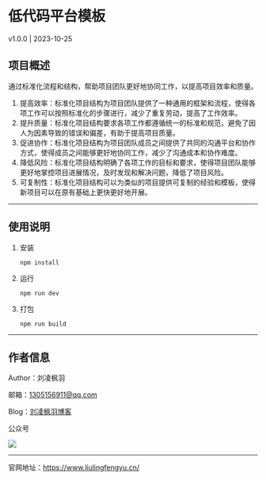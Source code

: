 # 低代码平台模板

v1.0.0 | 2023-10-25

## 项目概述

通过标准化流程和结构，帮助项目团队更好地协同工作，以提高项目效率和质量。

1. 提高效率：标准化项目结构为项目团队提供了一种通用的框架和流程，使得各项工作可以按照标准化的步骤进行，减少了重复劳动，提高了工作效率。
2. 提升质量：标准化项目结构要求各项工作都遵循统一的标准和规范，避免了因人为因素导致的错误和偏差，有助于提高项目质量。
3. 促进协作：标准化项目结构为项目团队成员之间提供了共同的沟通平台和协作方式，使得成员之间能够更好地协同工作，减少了沟通成本和协作难度。
4. 降低风险：标准化项目结构明确了各项工作的目标和要求，使得项目团队能够更好地掌控项目进展情况，及时发现和解决问题，降低了项目风险。
5. 可复制性：标准化项目结构可以为类似的项目提供可复制的经验和模板，使得新项目可以在原有基础上更快更好地开展。

---

## 使用说明

1. 安装
    ```shell
    npm install
    ```
2. 运行
    ```shell
    npm run dev
    ```
3. 打包
    ```shell
    npm run build
    ```

---

## 作者信息

Author：刘凌枫羽

邮箱：1305156911@qq.com

Blog：[刘凌枫羽博客](https://blog.csdn.net/qq_38036909?type=blog)

公众号

[![](https://resource.liulingfengyu.cn/img/公众号二维码.jpg)](https://mp.weixin.qq.com/s?__biz=MzkxNDI2OTM0Nw==&mid=2247483939&idx=1&sn=ee8438a9047d92798765cd502820c67c&chksm=c171b7eff6063ef9a41b34f61ff6ac8c73259917505eb5d9a5b9a17e9ab3653da999e48a98d5#rd)

---

官网地址：https://www.liulingfengyu.cn/
